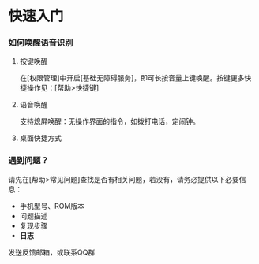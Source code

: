 # 快速入门

### 如何唤醒语音识别

1. 按键唤醒

    在[权限管理]中开启[基础无障碍服务]，即可长按音量上键唤醒。按键更多快捷操作见：[帮助>快捷键]

2. 语音唤醒

    支持熄屏唤醒：无操作界面的指令，如拨打电话，定闹钟。

3. 桌面快捷方式


### 遇到问题？

请先在[帮助>常见问题]查找是否有相关问题，若没有，请务必提供以下必要信息：

- 手机型号、ROM版本
- 问题描述
- 复现步骤
- **日志**

发送反馈邮箱，或联系QQ群
